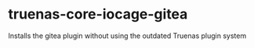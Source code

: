 # truenas-core-iocage-gitea
Installs the gitea plugin without using the outdated Truenas plugin system
